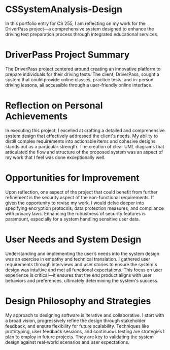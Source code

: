 # CSSystemAnalysis-Design

In this portfolio entry for CS 255, I am reflecting on my work for the DriverPass project—a comprehensive system designed to enhance the driving test preparation process through integrated educational services.

# DriverPass Project Summary
The DriverPass project centered around creating an innovative platform to prepare individuals for their driving tests. The client, DriverPass, sought a system that could provide online classes, practice tests, and in-person driving lessons, all accessible through a user-friendly online interface.

# Reflection on Personal Achievements
In executing this project, I excelled at crafting a detailed and comprehensive system design that effectively addressed the client's needs. My ability to distill complex requirements into actionable items and cohesive designs stands out as a particular strength. The creation of clear UML diagrams that articulated the flow and structure of the proposed system was an aspect of my work that I feel was done exceptionally well.

# Opportunities for Improvement
Upon reflection, one aspect of the project that could benefit from further refinement is the security aspect of the non-functional requirements. If given the opportunity to revise my work, I would delve deeper into specifying encryption protocols, data protection measures, and compliance with privacy laws. Enhancing the robustness of security features is paramount, especially for a system handling sensitive user data.

# User Needs and System Design
Understanding and implementing the user’s needs into the system design was an exercise in empathy and technical translation. I gathered user requirements through interviews and user stories to ensure the system's design was intuitive and met all functional expectations. This focus on user experience is critical—it ensures that the end product aligns with user behaviors and preferences, ultimately determining the system's success.

# Design Philosophy and Strategies
My approach to designing software is iterative and collaborative. I start with a broad vision, progressively refine the design through stakeholder feedback, and ensure flexibility for future scalability. Techniques like prototyping, user feedback sessions, and continuous testing are strategies I plan to employ in future projects. They are key to validating the system design against real-world scenarios and user expectations.
